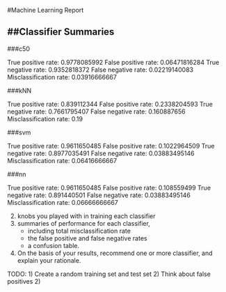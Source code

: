 #Machine Learning Report


##Classifier Summaries
--------------------
###c50

True positive rate:   0.9778085992 
False positive rate:  0.06471816284 
True negative rate:   0.9352818372 
False negative rate:  0.02219140083 
Misclassification rate:  0.03916666667

###kNN

True positive rate:   0.839112344 
False positive rate:  0.2338204593 
True negative rate:   0.7661795407 
False negative rate:  0.160887656 
Misclassification rate:  0.19 

###svm

True positive rate:   0.9611650485 
False positive rate:  0.1022964509 
True negative rate:   0.8977035491 
False negative rate:  0.03883495146 
Misclassification rate:  0.06416666667 

###nn

True positive rate:   0.9611650485 
False positive rate:  0.108559499 
True negative rate:   0.891440501 
False negative rate:  0.03883495146 
Misclassification rate:  0.06666666667 



2) knobs you played with in training each classifier
3) summaries of performance for each classifier, 
	- including total misclassification rate
	- the false positive and false negative rates
	- a confusion table. 
4) On the basis of your results, recommend one or more classifier, and explain your rationale.


TODO: 
	1) Create a random training set and test set
		2) Think about false positives
	2)